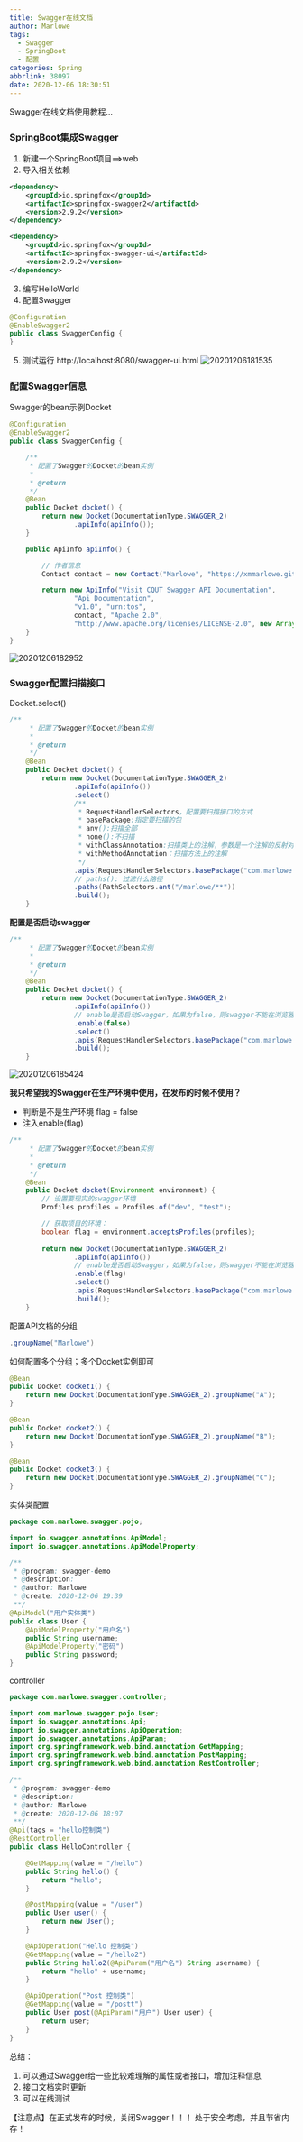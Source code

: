 ```yaml
---
title: Swagger在线文档
author: Marlowe
tags:
  - Swagger
  - SpringBoot
  - 配置
categories: Spring
abbrlink: 38097
date: 2020-12-06 18:30:51
---
```

Swagger在线文档使用教程...
<!--more-->
### SpringBoot集成Swagger
1. 新建一个SpringBoot项目==>web
2. 导入相关依赖
```xml
<dependency>
    <groupId>io.springfox</groupId>
    <artifactId>springfox-swagger2</artifactId>
    <version>2.9.2</version>
</dependency>

<dependency>
    <groupId>io.springfox</groupId>
    <artifactId>springfox-swagger-ui</artifactId>
    <version>2.9.2</version>
</dependency>
```
3. 编写HelloWorld
4. 配置Swagger
```java
@Configuration
@EnableSwagger2
public class SwaggerConfig {
}
```
5. 测试运行 http://localhost:8080/swagger-ui.html
![20201206181535](http://marlowe.oss-cn-beijing.aliyuncs.com/img/20201206181535.png)

### 配置Swagger信息
Swagger的bean示例Docket
```java
@Configuration
@EnableSwagger2
public class SwaggerConfig {

    /**
     * 配置了Swagger的Docket的bean实例
     *
     * @return
     */
    @Bean
    public Docket docket() {
        return new Docket(DocumentationType.SWAGGER_2)
                .apiInfo(apiInfo());
    }

    public ApiInfo apiInfo() {

        // 作者信息
        Contact contact = new Contact("Marlowe", "https://xmmarlowe.github.io", "marlowe246@qq.com");

        return new ApiInfo("Visit CQUT Swagger API Documentation",
                "Api Documentation",
                "v1.0", "urn:tos",
                contact, "Apache 2.0",
                "http://www.apache.org/licenses/LICENSE-2.0", new ArrayList());
    }
}
```
![20201206182952](http://marlowe.oss-cn-beijing.aliyuncs.com/img/20201206182952.png)

### Swagger配置扫描接口
Docket.select()
```java
/**
     * 配置了Swagger的Docket的bean实例
     *
     * @return
     */
    @Bean
    public Docket docket() {
        return new Docket(DocumentationType.SWAGGER_2)
                .apiInfo(apiInfo())
                .select()
                /**
                 * RequestHandlerSelectors，配置要扫描接口的方式
                 * basePackage:指定要扫描的包
                 * any():扫描全部
                 * none():不扫描
                 * withClassAnnotation:扫描类上的注解，参数是一个注解的反射对象
                 * withMethodAnnotation：扫描方法上的注解
                 */
                .apis(RequestHandlerSelectors.basePackage("com.marlowe.swagger.controller"))
                // paths(): 过滤什么路径
                .paths(PathSelectors.ant("/marlowe/**"))
                .build();
    }
```
**配置是否启动swagger**
```java
/**
     * 配置了Swagger的Docket的bean实例
     *
     * @return
     */
    @Bean
    public Docket docket() {
        return new Docket(DocumentationType.SWAGGER_2)
                .apiInfo(apiInfo())
                // enable是否启动Swagger，如果为false，则swagger不能在浏览器中访问
                .enable(false)
                .select()
                .apis(RequestHandlerSelectors.basePackage("com.marlowe.swagger.controller"))
                .build();
    }
```
![20201206185424](http://marlowe.oss-cn-beijing.aliyuncs.com/img/20201206185424.png)

**我只希望我的Swagger在生产环境中使用，在发布的时候不使用？**
* 判断是不是生产环境 flag = false
* 注入enable(flag)
```java
/**
     * 配置了Swagger的Docket的bean实例
     *
     * @return
     */
    @Bean
    public Docket docket(Environment environment) {
        // 设置要现实的swagger环境
        Profiles profiles = Profiles.of("dev", "test");

        // 获取项目的环境：
        boolean flag = environment.acceptsProfiles(profiles);
        
        return new Docket(DocumentationType.SWAGGER_2)
                .apiInfo(apiInfo())
                // enable是否启动Swagger，如果为false，则swagger不能在浏览器中访问
                .enable(flag)
                .select()
                .apis(RequestHandlerSelectors.basePackage("com.marlowe.swagger.controller"))
                .build();
    }
```
配置API文档的分组
```java
.groupName("Marlowe")
```
如何配置多个分组；多个Docket实例即可
```java
@Bean
public Docket docket1() {
    return new Docket(DocumentationType.SWAGGER_2).groupName("A");
}

@Bean
public Docket docket2() {
    return new Docket(DocumentationType.SWAGGER_2).groupName("B");
}

@Bean
public Docket docket3() {
    return new Docket(DocumentationType.SWAGGER_2).groupName("C");
}
```
实体类配置
```java
package com.marlowe.swagger.pojo;

import io.swagger.annotations.ApiModel;
import io.swagger.annotations.ApiModelProperty;

/**
 * @program: swagger-demo
 * @description:
 * @author: Marlowe
 * @create: 2020-12-06 19:39
 **/
@ApiModel("用户实体类")
public class User {
    @ApiModelProperty("用户名")
    public String username;
    @ApiModelProperty("密码")
    public String password;
}

```
controller
```java
package com.marlowe.swagger.controller;

import com.marlowe.swagger.pojo.User;
import io.swagger.annotations.Api;
import io.swagger.annotations.ApiOperation;
import io.swagger.annotations.ApiParam;
import org.springframework.web.bind.annotation.GetMapping;
import org.springframework.web.bind.annotation.PostMapping;
import org.springframework.web.bind.annotation.RestController;

/**
 * @program: swagger-demo
 * @description:
 * @author: Marlowe
 * @create: 2020-12-06 18:07
 **/
@Api(tags = "hello控制类")
@RestController
public class HelloController {

    @GetMapping(value = "/hello")
    public String hello() {
        return "hello";
    }

    @PostMapping(value = "/user")
    public User user() {
        return new User();
    }

    @ApiOperation("Hello 控制类")
    @GetMapping(value = "/hello2")
    public String hello2(@ApiParam("用户名") String username) {
        return "hello" + username;
    }

    @ApiOperation("Post 控制类")
    @GetMapping(value = "/postt")
    public User post(@ApiParam("用户") User user) {
        return user;
    }
}

```
总结：
1. 可以通过Swagger给一些比较难理解的属性或者接口，增加注释信息
2. 接口文档实时更新
3. 可以在线测试

【注意点】在正式发布的时候，关闭Swagger！！！ 处于安全考虑，并且节省内存！
